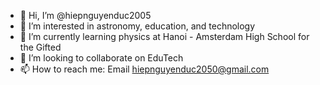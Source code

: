 - 👋 Hi, I’m @hiepnguyenduc2005
- 👀 I’m interested in astronomy, education, and technology
- 🌱 I’m currently learning physics at Hanoi - Amsterdam High School for the Gifted
- 💞️ I’m looking to collaborate on EduTech
- 📫 How to reach me: Email hiepnguyenduc2050@gmail.com

<!---
hiepnguyenduc2005/hiepnguyenduc2005 is a ✨ special ✨ repository because its `README.md` (this file) appears on your GitHub profile.
You can click the Preview link to take a look at your changes.
--->
